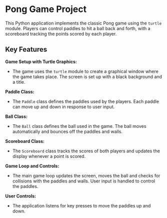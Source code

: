 # Pong Game Project

This Python application implements the classic Pong game using the `turtle` module. Players can control paddles to hit a ball back and forth, with a scoreboard tracking the points scored by each player. 

## Key Features

**Game Setup with Turtle Graphics:**
  - The game uses the `turtle` module to create a graphical window where the game takes place. The screen is set up with a black background and a title.

**Paddle Class:**
  - The `Paddle` class defines the paddles used by the players. Each paddle can move up and down in response to user input.

**Ball Class:**
  - The `Ball` class defines the ball used in the game. The ball moves automatically and bounces off the paddles and walls.

**Scoreboard Class:**
  - The `Scoreboard` class tracks the scores of both players and updates the display whenever a point is scored.

**Game Loop and Controls:**
  - The main game loop updates the screen, moves the ball and checks for collisions with the paddles and walls. User input is handled to control the paddles.

**User Controls:**
  - The application listens for key presses to move the paddles up and down.



